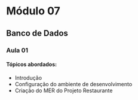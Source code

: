 # Módulo 07

## Banco de Dados

### Aula 01

#### Tópicos abordados:

- Introdução
- Configuração do ambiente de desenvolvimento
- Criação do MER do Projeto Restaurante